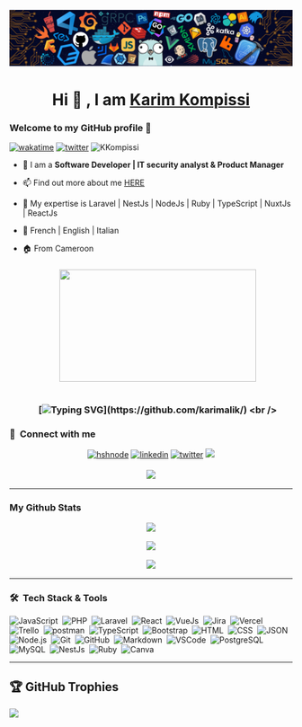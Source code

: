 <p align="center"><img src="https://raw.githubusercontent.com/KevinPatel04/KevinPatel04/master/header.png"></p>

<h1 align="center">Hi 👋 , I am  <a href="https://karimdev.network/" target="_blank">Karim Kompissi</a>  </h1>

<!--- New section --->
### Welcome to my GitHub profile 🤗
[![wakatime](https://wakatime.com/badge/user/dcb2b190-10a0-49e0-980e-6f3e94c03ddb.svg)](https://wakatime.com/@dcb2b190-10a0-49e0-980e-6f3e94c03ddb)
[![twitter](https://img.shields.io/twitter/follow/KKompissi?label=followers&logo=twitter&color=%23007ec6&style=plastic)](https://twitter.com/KKompissi) <img src="https://komarev.com/ghpvc/?username=KKompissi7&label=Profile%20views&color=0e75b6&style=flat" alt="KKompissi" /> 
<br>

- 🌴 I am a <b>Software Developer | IT security analyst & Product Manager</b>
- 📫 Find out more about me <a href="https://karimdev.network/" target="_blank">HERE</a>
- 🌱 My expertise is Laravel | NestJs | NodeJs | Ruby | TypeScript | NuxtJs | ReactJs
- 📝 French | English | Italian
- 🏠 From Cameroon

  <h3 align="center"> <img src="https://www.mygo.ge/uploads/blog/1584023795.jpg" width="350px" height="200px" />
  <br />

  <br/> 
    
   [![Typing SVG](https://readme-typing-svg.herokuapp.com?color=%2336BCF7&center=true&vCenter=true&width=1000&lines=Hi+there+👋,+I+am+Karim+Kompissi;+Welcome+to+My+Profile!;Always+learning+new+things;I+will+develop+myself+in+the+field+of+IT+for+life;+I+value+teamwork+very+much;)](https://github.com/karimalik/)
   <br />

   <!--- New section --->
### :link: &nbsp;Connect with me 

<p align="center">
<a href="https://karimdev.hashnode.dev/"><img src=https://img.shields.io/badge/hashnode-%2300acee.svg?color=2962FF&style=for-the-badge&logo=hashnode&logoColor=white alt=hshnode style="margin-bottom: 5px;" /></a>
<a href="https://www.linkedin.com/in/karim-kompissi-1a5bb4285/"><img src=https://img.shields.io/badge/linkedin-%2300acee.svg?color=405DE6&style=for-the-badge&logo=linkedin&logoColor=white alt=linkedin style="margin-bottom: 5px;" /></a>
<!-- <a href="https://twitter.com/KKompissi"><img src=https://img.shields.io/badge/twitter-%2300acee.svg?color=405DE6&style=for-the-badge&logo=twitter&logoColor=white alt=twitter style="margin-bottom: 5px;" /></a> -->
<a href="https://twitter.com/KKompissi"><img src=https://img.shields.io/twitter/follow/kkompissi?label=Follow&style=social alt=twitter style="margin-bottom: 5px;" /></a>
<a href="karimkompissi@gmail.com"><img src="https://img.shields.io/badge/-karimkompissi@gmail.com-D14836?style=for-the-badge&logo=Gmail&logoColor=white"/></a>

<div align="center">
  <img src="https://profile-counter.glitch.me/karimalik/count.svg?" />
</div>

<hr>

### My Github Stats

<p align="center"><img src="https://github-readme-stats.vercel.app/api/top-langs/?username=karimalik&layout=compact&hide=TSQL&theme=chartreuse-dark"></p>
<p align="center" ><img src="https://github-readme-stats.vercel.app/api?username=karimalik&count_private=true&show_icons=true&&theme=chartreuse-dark&include_all_commits=true" width="400"></p> 
<p align="center" ><img src="https://github-readme-streak-stats.herokuapp.com?user=karimalik&theme=chartreuse-dark"></p>
<hr/>

<!--- New section --->
### 🛠 &nbsp;Tech Stack & Tools

![JavaScript](https://img.shields.io/badge/-JavaScript-323330?style=for-the-badge&logo=javascript)&nbsp;
![PHP](https://img.shields.io/badge/-PHP-777BB4?style=for-the-badge&logo=php&logoColor=white)&nbsp;
![Laravel](https://img.shields.io/badge/-Laravel-B81E07?style=for-the-badge&logo=laravel&logoColor=white)&nbsp;
![React](https://img.shields.io/badge/-React-45b8d8?style=for-the-badge&logo=react&logoColor=1572B6)&nbsp;
![VueJs](https://img.shields.io/badge/Vue.js-35495E?style=for-the-badge&logo=vue.js&logoColor=4FC08D)&nbsp;
![Jira](https://img.shields.io/badge/-jira-1F51FF?style=for-the-badge&logo=jira&logoColor=white)&nbsp;
![Vercel](https://img.shields.io/badge/-vercel-000000?style=for-the-badge&logo=vercel&logoColor=white)&nbsp;
![Trello](https://img.shields.io/badge/-Trello-0976FB?style=for-the-badge&logo=Trello&logoColor=white)&nbsp;
![postman](https://img.shields.io/badge/-postman-FF4B00?style=for-the-badge&logo=postman&logoColor=white)&nbsp; 
![TypeScript](https://img.shields.io/badge/-TypeScript-007ACC?style=for-the-badge&logo=typescript&logoColor=white)&nbsp;
![Bootstrap](https://img.shields.io/badge/-Bootstrap-7807D6?style=for-the-badge&logo=bootstrap&logoColor=white)&nbsp;
![HTML](https://img.shields.io/badge/-HTML-C65405?style=for-the-badge&logo=white)&nbsp;
![CSS](https://img.shields.io/badge/-CSS-1572B6?style=for-the-badge&logo=CSS3&logoColor=white)&nbsp;
![JSON](https://img.shields.io/badge/-JSON-000000?style=for-the-badge&logo=json&logoColor=white)&nbsp;
![Node.js](https://img.shields.io/badge/-Node.js-43853d?style=for-the-badge&logo=node.js&logoColor=white)&nbsp;
![Git](https://img.shields.io/badge/-Git-05122A?style=for-the-badge&logo=git)&nbsp;
![GitHub](https://img.shields.io/badge/-GitHub-05122A?style=for-the-badge&logo=github)&nbsp;
![Markdown](https://img.shields.io/badge/-Markdown-05122A?style=for-the-badge&logo=markdown)&nbsp;
![VSCode](https://img.shields.io/badge/-Visual%20Studio%20Code-007ACC?style=for-the-badge&logo=visual-studio-code&logoColor=white)&nbsp;
![PostgreSQL](https://img.shields.io/badge/-PostgreSQL-05122A?style=for-the-badge&logo=postgresql&logoColor=336791)&nbsp;
![MySQL](https://img.shields.io/badge/-MySQL-4479A1?style=for-the-badge&logo=mysql&logoColor=white)&nbsp;
![NestJs](https://img.shields.io/badge/-NestJs-c2064b?style=for-the-badge&logo=nestjs&logoColor=white)&nbsp;
![Ruby](https://img.shields.io/badge/-Ruby-FF2D20?style=for-the-badge&logo=ruby&logoColor=white)&nbsp;
![Canva](https://img.shields.io/badge/-Canva-33A8FF?style=for-the-badge&logo=canva&logoColor=white)&nbsp;

<hr/>

## 🏆 GitHub Trophies
![](https://github-profile-trophy.vercel.app/?username=karimalik&theme=radical&no-frame=false&no-bg=true&margin-w=4)
